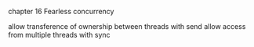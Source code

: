 chapter 16 Fearless concurrency

allow transference of ownership between threads with send
allow access from multiple threads with sync